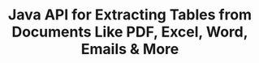 ---
############################# Static ############################
layout: "auto-gen-gist"
draft: false
path: "parser/java/extract/table/odt/"
otherformats: DOC DOT DOCX DOCM DOTX DOTM TXT ODT RTF PDF XHTML MHTML MD XML EPUB FB2 CHM XLS XLT XLSX XLSM XLSB XLTX XLTM ODS CSV OTS XLA XLAM PPT PPTX  PPS POT PPSX PPTM POTX PPSM ODP OTP PST OST EML EMLX MSG ONE 

############################# Head ############################
head_title: "Java API to Extract Tables from Various Documents (Excel, Word, PDF)"
head_description: "GroupDocs.Parser Java API provides complete functionality for extracting tables from PDF, DOCX, PPTX, EML, MSG, XLSX, CSV, ODT, RTF& EPUB Documents & Pages."

############################# Header ############################
title: "Java API for Extracting Tables from Documents Like PDF, Excel, Word, Emails & More"
description: "GroupDocs.Parser Java API gives software programmers the Power to extract tables  from Documents like PDF, DOCX, PPTX, EML, MSG, XLSX, CSV, ODT, RTF, EPUB & more."

######################### Download Button #######################
button:
    enable: true

############################# About ############################
about:
    enable: true
    title: "How to Extract Tables from Popular Documents File Formats via Java API?"
    content: |
     A table is a grid of cells organized into rows and columns which can be used to effectively present data or information to the reader in a visually appealing way. Tables play a very important role in organizing data in documents and have many useful benefits such as grouping of information, arranging data in rows or columns, making lists, organizing layout of whole sentences, position images in documents, highlight trends or patterns in data and so on. GroupDocs.Parser for Java API enables software engineers and developers to create powerful Java application for handling various documents types.  It can be used to extract tables, text and  images from some popular documents formats, such as such as PDF, Emails, Ebooks, Word (DOC, DOCX), PowerPoint (PPT, PPTX), Excel (XLS, XLSX), Emails (EML, MSG)  formats and many more.  The Java API has provided support for several important features related to table management in documents such as  extract all tables or a specific table  from the document, get table from a particular document’s page,  table cell data extraction, get total number of a table rows and columns, get row height,   print data of a table and so on. 

############################# content ############################
steps:
    enable: true
    block:
    - title_left: "Use Java Code to Extract Tables from ODT Documents "
      content_left: |
       GroupDocs.Parser Java API has included complete support for processing various documents types and extract data from it. The following Java code example shows how software programmers can extract tables from a ODT document with just couple of lines of code. 

      title_right: "Tables Extraction from ODT Documents"
      content_right: |
        * Create an instance of [Parser](https://apireference.groupdocs.com/parser/java/com.groupdocs.parser/Parser) 
        * check if tables extraction is supported 
        * Create the layout of tables
        * Create the options for table extraction
        * Call [getTables(options)](https://apireference.groupdocs.com/parser/java/com.groupdocs.parser/Parser#getTables(com.groupdocs.parser.options.PageTableAreaOptions)) method to extract tables from the whole document.
        * Iterate over rows and columns
        * extract and Print table cell text

      gisthash: "dda6d3d4866e63ae1614d86dd847fecd"
      gistfile: "tables_extraction_form_documents.cs"

    - title_left: "How to Extract Tables from ODT Document's Page"
      content_left: |
       GroupDocs.Parser Java API allows computer programmers to extract tables from ODT document's page with just a couple of lines of Java code. It will check document for tables existence and then will extract tables from particular documents page. The following example demonstrates how Java developers can perform tables extraction inside a ODT document with ease.  

      title_right: "Extract Document's Tables via Java"
      content_right: |
        * Create an instance of [Parser](https://apireference.groupdocs.com/parser/java/com.groupdocs.parser/Parser)  
        * check if tables extraction is supported 
        * Create the layout of tables
        * Create the options for table extraction from document page
        * Get document info via [getDocumentInfo)](https://apireference.groupdocs.com/parser/java/com.groupdocs.parser/Parser#getDocumentInfo())
        * Check document for pages existence
        * Extract tables from the document page
        * Call [getTables(options)](https://apireference.groupdocs.com/parser/java/com.groupdocs.parser/Parser#getTables(com.groupdocs.parser.options.PageTableAreaOptions)) method to extract tables from the whole document.
        * Iterate over tables, rows and columns
        * extract and Print table cell text
     
      gisthash: "2dc42054bba3abdc297c63f4534281d8"
      gistfile: "tables_extraction_form_documents_page.cs"
      
    - title_left: "System Requirements"
      content_left: |
        GroupDocs.Parser for Java is supported on all major platforms and operating systems. It can generate documents in Microsoft Word, Excel, PowerPoint, Outlook, OpenOffice & 50+ other formats. For complete system requirements guide, please visit system requirements before executing the code below, please make sure that you have the following prerequisites installed on your system:
        * Operating Systems: Microsoft Windows, Linux, MacOS
        * Java Versions Support: J2SE 7.0 (1.7), J2SE 8.0 (1.8) or above
        * Get the latest version of GroupDocs.Assembly Java APIs from GroupDocs [Repository](https://repository.groupdocs.com/webapp/#/artifacts/browse/tree/General/repo/com/groupdocs/groupdocs-parser)
        
      title_right: "Why Use GroupDocs.Assembly"
      content_right: |
        * Extract a plain text from any of the supported documents.
        * Table of contents extraction support
        * Extract formatted text, metadata, images, containers, and attachments.
        * Documents parsing via user-defined templates.
        * Search Text using keyword or regular expression. 
        * Structured text extraction support
        * Extract table of contents for some supported document formats.
        * Parse form data from PDF documents.

demos:
    enable: true
        

about_formats:
    enable: true


more_formats:
    enable: true


back_to_top:
    enable: true
---